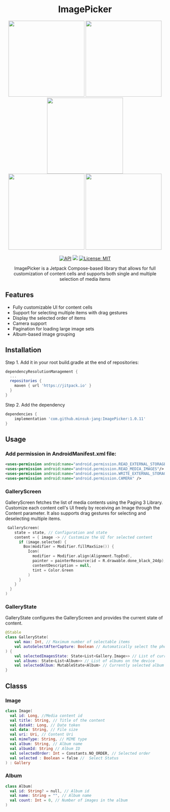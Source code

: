 <h1 align = "center">  ImagePicker </h1>
<!-- Add Gif -->
<p align = "center">
<img src= "https://github.com/minsuk-jang/GallerySelector/assets/26684848/2139f56c-a401-45a0-8cf8-3c092cffb666" width="240"/>
<img src = "https://github.com/minsuk-jang/GallerySelector/assets/26684848/0fbd38e1-d7e8-441f-92a2-70ef02e405ff" width="240"/>
<img src = "https://github.com/minsuk-jang/GallerySelector/assets/26684848/7d5abdf6-edef-4447-992f-5f47a057f24d" width="240"/>
<br>
<img src = "https://github.com/user-attachments/assets/6147ad64-53cd-44b6-a504-05c031f66316" width="240"/>
<img src = "https://github.com/user-attachments/assets/1314c2e5-2d7b-4127-9048-4a085cf34ba5" width="240"/>

</p>

<div align = "center">
  
[![API](https://img.shields.io/badge/API-21%2B-brightgreen.svg?style=flat)](https://android-arsenal.com/api?level=21)
[![](https://jitpack.io/v/minsuk-jang/GallerySelector.svg)](https://jitpack.io/#minsuk-jang/GallerySelector)
[![License: MIT](https://img.shields.io/badge/License-MIT-yellow.svg)](https://opensource.org/licenses/MIT)

ImagePicker is a Jetpack Compose-based library that allows for full customization of content cells and supports both single and multiple selection of media items
</div>

## Features
- Fully customizable UI for content cells
- Support for selecting multiple items with drag gestures
- Display the selected order of items
- Camera support
- Pagination for loading large image sets
- Album-based image grouping

## Installation
Step 1. Add it in your root build.gradle at the end of repositories:
```gradle
dependencyResolutionManagement {
  ...
  repositories {
    maven { url 'https://jitpack.io' }
  }
}
```

Step 2. Add the dependency
```gradle
dependencies {
    implementation 'com.github.minsuk-jang:ImagePicker:1.0.11'
}
```

## Usage
### Add permission in AndroidManifest.xml file:
``` AndroidManifest.xml
<uses-permission android:name="android.permission.READ_EXTERNAL_STORAGE" />
<uses-permission android:name="android.permission.READ_MEDIA_IMAGES"/>
<uses-permission android:name="android.permission.WRITE_EXTERNAL_STORAGE"/>
<uses-permission android:name="android.permission.CAMERA" />
```

### GalleryScreen
GalleryScreen fetches the list of media contents using the Paging 3 Library. Customize each content cell's UI freely by receiving an Image through the Content parameter. It also supports drag gestures for selecting and deselecting multiple items.
```kotlin
 GalleryScreen(
    state = state, // Configuration and state
    content = { image -> // Customize the UI for selected content
      if (image.selected) {
        Box(modifier = Modifier.fillMaxSize()) {
          Icon(
            modifier = Modifier.align(Alignment.TopEnd),
            painter = painterResource(id = R.drawable.done_black_24dp),
            contentDescription = null,
            tint = Color.Green
          )
      }
    }
  }
)
```

<!--
<img src = "https://github.com/minsuk-jang/GallerySelector/assets/26684848/0fbd38e1-d7e8-441f-92a2-70ef02e405ff" width="270"/>
<img src = "https://github.com/minsuk-jang/GallerySelector/assets/26684848/7d5abdf6-edef-4447-992f-5f47a057f24d" width="270"/> 
<img src = "https://github.com/user-attachments/assets/1314c2e5-2d7b-4127-9048-4a085cf34ba5" width="270" />
-->

### GalleryState
GalleryState configures the GalleryScreen and provides the current state of content.
``` kotlin 
@Stable
class GalleryState(
    val max: Int, // Maximum number of selectable items
    val autoSelectAfterCapture: Boolean // Automatically select the photo after capture
) {
    val selectedImagesState: State<List<Gallery.Image>> // List of currently selected images
    val albums: State<List<Album>> // List of albums on the device
    val selectedAlbum: MutableState<Album> // Currently selected album
}
```


<!--
<img src = "https://github.com/user-attachments/assets/6147ad64-53cd-44b6-a504-05c031f66316" width ="270"/>
-->

## Classs
### Image
```kotlin
class Image(
  val id: Long, //Media content id
  val title: String, // Title of the content
  val dateAt: Long, // Date token
  val data: String, // File size
  val uri: Uri, // Content Uri
  val mimeType: String, // MIME type
  val album: String, // Album name
  val albumId: String // Album ID
  val selectedOrder: Int = Constants.NO_ORDER, // Selected order
  val selected : Boolean = false //  Select Status
) : Gallery
```

### Album
```kotlin
class Album(
  val id: String? = null, // Album id
  val name: String = "", // Album name
  val count: Int = 0, // Number of images in the album
)
```
